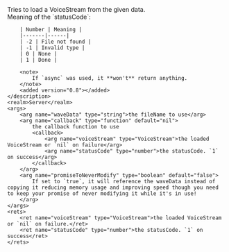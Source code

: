 <function name="LoadVoiceStreamFromWaveString" parent="voicechat" type="libraryfunc">
	<description>
		Tries to load a VoiceStream from the given data.
		<br>
		Meaning of the `statusCode`:

		| Number | Meaning |
		|-------|------|
		| -2 | File not found |
		| -1 | Invalid type |
		| 0 | None |
		| 1 | Done |

		<note>
			If `async` was used, it **won't** return anything.
		</note>
		<added version="0.8"></added>
	</description>
	<realm>Server</realm>
	<args>
		<arg name="waveData" type="string">the fileName to use</arg>
		<arg name="callback" type="function" default="nil">
			the callback function to use
			<callback>
				<arg name="voiceStream" type="VoiceStream">the loaded VoiceStream or `nil` on failure</arg>
				<arg name="statusCode" type="number">the statusCode. `1` on success</arg>
			</callback>
		</arg>
		<arg name="promiseToNeverModify" type="boolean" default="false">
			If set to `true`, it will reference the waveData instead of copying it reducing memory usage and improving speed though you need to keep your promise of never modifying it while it's in use!
		</arg>
	</args>
	<rets>
		<ret name="voiceStream" type="VoiceStream">the loaded VoiceStream or `nil` on failure.</ret>
		<ret name="statusCode" type="number">the statusCode. `1` on success</ret>
	</rets>
</function>